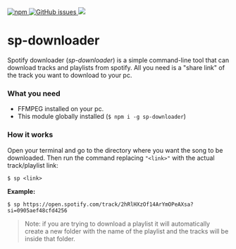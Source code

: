 <div align="left">
  <a href="https://www.npmjs.com/package/sp-downloader" target="_blank" rel="noopener noreferrer">
    <img alt="npm" src="https://img.shields.io/npm/v/sp-downloader?color=3388ff&style=plastic">
  </a>
  
  <a href="https://github.com/Juojo/sp-downloader/issues">
    <img alt="GitHub issues" src="https://img.shields.io/github/issues/juojo/sp-downloader?style=plastic">
  </a>
  
  <img src="https://img.shields.io/badge/status-in_development-critical?style=plastic"> 
</div>

# sp-downloader

Spotify downloader (*sp-downloader*) is a simple command-line tool that can download tracks and playlists from spotify. All you need is a "share link" of the track you want to download to your pc.

### What you need

* FFMPEG installed on your pc.
* This module globally installed (`$ npm i -g sp-downloader`)

### How it works

Open your terminal and go to the directory where you want the song to be downloaded. Then run the command replacing `"<link>"` with the actual track/playlist link:
```
$ sp <link>
```
**Example:**
```
$ sp https://open.spotify.com/track/2hRlHXzOf14ArYmOPeAXsa?si=0905aef48cfd4256
```
> Note: if you are trying to download a playlist it will automatically create a new folder with the name of the playlist and the tracks will be inside that folder.
